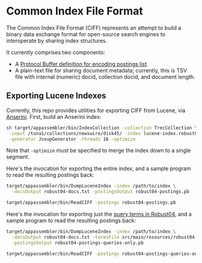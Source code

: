 # Common Index File Format

The Common Index File Format (CIFF) represents an attempt to build a binary data exchange format for open-source search engines to interoperate by sharing index structures.

It currently comprises two components:

+ A [Protocol Buffer definition for encoding postings list](src/main/protobuf/CommonIndexFileFormat.proto).
+ A plain-text file for sharing document metadata; currently, this is TSV file with internal (numeric) docid, collection docid, and document length.

## Exporting Lucene Indexes

Currently, this repo provides utilities for exporting CIFF from Lucene, via [Anserini](http://anserini.io/).
First, build an Anserini index:

```bash
sh target/appassembler/bin/IndexCollection -collection TrecCollection \
 -input /tuna1/collections/newswire/disk45/ -index lucene-index.robust04.optimized \
 -generator JsoupGenerator -threads 16 -optimize
```

Note that `-optimize` must be specified to merge the index down to a single segment.

Here's the invocation for exporting the entire index, and a sample program to read the resulting postings back:

```bash
target/appassembler/bin/DumpLuceneIndex -index /path/to/index \
  -docsOutput robust04-docs.txt -postingsOutput robust04-postings.pb

target/appassembler/bin/ReadCIFF -postings robust04-postings.pb
```

Here's the invocation for exporting just the [query terms in Robust04](src/main/resources/robust04-tokens.lucene-analyzed.txt), and a sample program to read the resulting postings back:

```bash
target/appassembler/bin/DumpLuceneIndex -index /path/to/index \
  -docsOutput robust04-docs.txt -termsFile src/main/resources/robust04-tokens.lucene-analyzed.txt \
  -postingsOutput robust04-postings-queries-only.pb

target/appassembler/bin/ReadCIFF -postings robust04-postings-queries-only.pb -max 600
```

